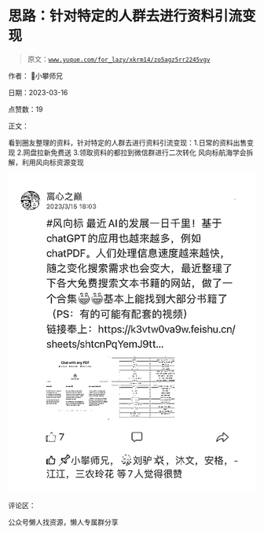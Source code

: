 # 思路：针对特定的人群去进行资料引流变现

> 原文：[`www.yuque.com/for_lazy/xkrm14/zo5agz5rr2245vgv`](https://www.yuque.com/for_lazy/xkrm14/zo5agz5rr2245vgv)



作者： 📌小攀师兄



日期：2023-03-16



点赞数：19



正文：



看到圈友整理的资料，针对特定的人群去进行资料引流变现：1.日常的资料出售变现 2.网盘拉新免费送 3.领取资料的都拉到微信群进行二次转化 风向标航海学会拆解，利用风向标资源变现



![](img/fde77de4e4edbe5e7f00b9e25e7294c0.png)  

评论区：



公众号懒人找资源，懒人专属群分享

